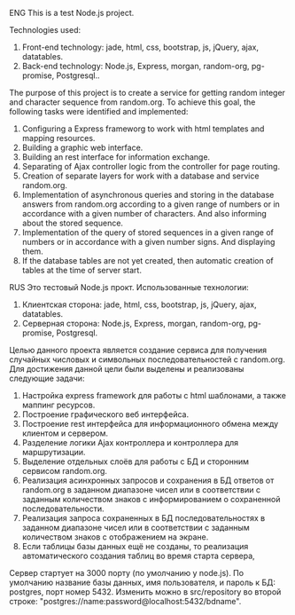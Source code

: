 ENG
This is a test Node.js project.

Technologies used:
1. Front-end technology: jade, html, css, bootstrap, js, jQuery, ajax, datatables.
2. Back-end technology: Node.js, Express, morgan, random-org, pg-promise, Postgresql..


The purpose of this project is to create a service for getting random integer and character sequenсe from
random.org. To achieve this goal, the following tasks were identified and implemented:
1. Configuring a Express frameworg to work with html templates and mapping resources.
2. Building a graphic web interface.
3. Building an rest interface for information exchange.
4. Separating of Ajax controller logic from the controller for page routing.
5. Creation of separate layers for work with a database and service random.org.
6. Implementation of asynchronous queries and storing in the database answers from random.org according to a given range of numbers or
in accordance with a given number of characters. And also informing about the stored sequence.
7. Implementation of the query of stored sequences in a given range of numbers or in accordance with a given number
signs. And displaying them.
8. If the database tables are not yet created, then automatic creation of tables at the time of server start.


RUS
Это тестовый Node.js прокт. Использованные технологии:
1. Клиентская сторона: jade, html, css, bootstrap, js, jQuery, ajax, datatables.
2. Серверная сторона: Node.js, Express, morgan, random-org, pg-promise, Postgresql.

Целью данного проекта является создание сервиса для получения случайных числовых и символьных последовательностей с 
random.org. Для достижения данной цели были выделены и реализованы следующие задачи:
1. Настройка express framework для работы с html шаблонами, а также маппинг ресурсов.
2. Построение графического веб интерфейса.
3. Построение rest интерфейса для информационного обмена между клиентом и сервером.
4. Разделение логики Ajax контроллера и контроллера для маршрутизации.
5. Выделение отдельных слоёв для работы с БД и сторонним сервисом random.org.
6. Реализация асинхронных запросов и сохранения в БД ответов от random.org в заданном диапазоне чисел или
в соответствии с заданным количеством знаков с информированием о сохраненной последовательности.
7. Реализация запроса сохраненных в БД последовательностях в заданном диапазоне чисел или в соответствии с заданным количеством 
знаков с отображением на экране.
8. Если таблицы базы данных ещё не созданы, то реализация автоматического создания таблиц во время старта сервера, 

Сервер стартует на 3000 порту (по умолчанию у node.js). По умолчанию название базы данных, имя пользователя,
и пароль к БД: postgres, порт номер 5432. Изменить можно в src/repository во второй строке:
"postgres://name:password@localhost:5432/bdname".

